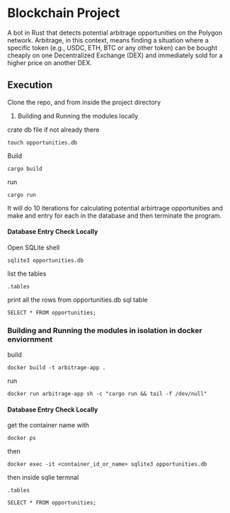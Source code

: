 # Blockchain Project
A bot in Rust that detects potential arbitrage opportunities on the Polygon network. Arbitrage, in this context, means finding a situation where a specific token (e.g., USDC, ETH, BTC or any other token) can be bought cheaply on one Decentralized Exchange (DEX) and immediately sold for a higher price on another DEX.

## Execution
Clone the repo, and from inside the project directory

1. Building and Running the modules locally

crate db file if not already there
```
touch opportunities.db
```

Build
```
cargo build
```


run
```
cargo run
```
It will do 10 iterations for calculating potential arbirtrage opportunities and make and entry for each in the database and then terminate the program.

#### Database Entry Check Locally

Open SQLite shell
```
sqlite3 opportunities.db
```
list the tables
```
.tables
```
print all the rows from opportunities.db sql table
```
SELECT * FROM opportunities;
```

### Building and Running the modules in isolation in docker enviornment
build
```
docker build -t arbitrage-app .
```
run
```
docker run arbitrage-app sh -c "cargo run && tail -f /dev/null"
```


#### Database Entry Check Locally

get the container name with
```
docker ps
```
then
```
docker exec -it <container_id_or_name> sqlite3 opportunities.db
```
then inside sqlie termnal
```
.tables
```
```
SELECT * FROM opportunities;
```
